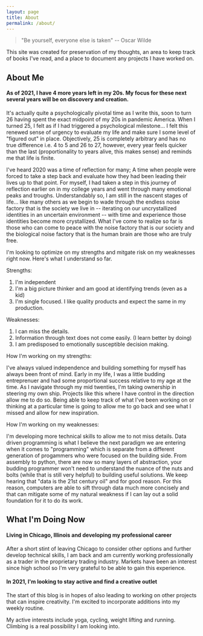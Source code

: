 ```yaml
---
layout: page
title: About
permalink: /about/
---
```

> "Be yourself, everyone else is taken" -- Oscar Wilde

This site was created for preservation of my thoughts, an area to keep track of books I've read, and a place to document any projects I have worked on.


## About Me

#### As of 2021, I have 4 more years left in my 20s. **My focus for these next several years will be on discovery and creation.**

It's actually quite a psychologically pivotal time as I write this, soon to turn 26 having spent the exact midpoint of my 20s in pandemic America. When I turned 25, I felt as if I had triggered a psychological milestone... I felt this renewed sense of urgency to evaluate my life and make sure I some level of "figured out" in place. Objectively, 25 is completely arbitrary and has no true difference i.e. 4 to 5 and 26 to 27, however, every year feels quicker than the last (proportionality to years alive, this makes sense) and reminds me that life is finite. 

I've heard 2020 was a time of reflection for many; A time when people were forced to take a step back and evaluate how they had been leading their lives up to that point. For myself, I had taken a step in this journey of reflection earlier on in my college years and went through many emotional peaks and troughs. Understandably so, I am still in the nascent stages of life... like many others as we begin to wade through the endless noise factory that is the society we live in -- iterating on our uncrystallized identities in an uncertain environment -- with time and experience those identities become more crystallized. What I've come to realize so far is those who can come to peace with the noise factory that is our society and the biological noise factory that is the human brain are those who are truly free.

I'm looking to optimize on my strengths and mitgate risk on my weaknesses right now. Here's what I understand so far.

Strengths:
1. I'm independent
2. I'm a big picture thinker and am good at identifying trends (even as a kid)
3. I'm single focused. I like quality products and expect the same in my production.

Weaknesses:
1. I can miss the details.
2. Information through text does not come easily. (I learn better by doing)
3. I am predisposed to emotionally susceptible decision making.

How I'm working on my strengths:

I've always valued independence and building something for myself has always been front of mind. Early in my life, I was a little budding entreprenuer and had some proportional success relative to my age at the time. As I navigate through my mid twenties, I'm taking ownership in steering my own ship. Projects like this where I have control in the direction allow me to do so. Being able to keep track of what I've been working on or thinking at a particular time is going to allow me to go back and see what I missed and allow for new inspiration.

How I'm working on my weaknesses:

I'm developing more technical skills to allow me to not miss details. Data driven programming is what I believe the next paradigm we are entering when it comes to "programming" which is separate from a different generation of progammers who were focused on the building side. From assembly to python, there are now so many layers of abstraction, your budding programmer won't need to understand the nuance of the nuts and bolts (while that is still very helpful) to building useful solutions. We keep hearing that "data is the 21st century oil" and for good reason. For this reason, computers are able to sift through data much more concisely and that can mitigate some of my natural weakness if I can lay out a solid foundation for it to do its work.

## What I'm Doing Now

#### **Living in Chicago, Illinois and developing my professional career**

After a short stint of leaving Chicago to consider other options and further develop technical skills, I am back and am currently working professionally as a trader in the proprietary trading industry. Markets have been an interest since high school so I'm very grateful to be able to gain this experience.

#### **In 2021, I'm looking to stay active and find a creative outlet**

The start of this blog is in hopes of also leading to working on other projects that can inspire creativity. I'm excited to incorporate additions into my weekly routine.

My active interests include yoga, cycling, weight lifting and running. Climbing is a real possibility I am looking into.